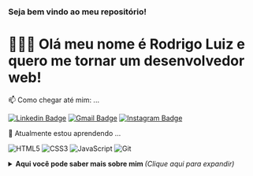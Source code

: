  ### Seja bem vindo ao meu repositório!
 # 👩🏿‍💻  Olá meu nome é Rodrigo Luiz e quero me tornar um desenvolvedor web!
 
 📫 Como chegar até mim: ...


[![Linkedin Badge](https://img.shields.io/badge/-Rodrigo_Luiz-blue?style=flat-square&logo=Linkedin&logoColor=white&link=https://www.linkedin.com/in/george-alan-fullstack-developer/)](https://www.linkedin.com/in/rodrigo-212//)
[![Gmail Badge](https://img.shields.io/badge/-rodrigoluiz212@gmail.com-c14438?style=flat-square&logo=Gmail&logoColor=white&link=mailto:rodrigoluiz212@gmail.com)](mailto:rodrigoluiz212@gmail.com)
[![Instagram Badge](https://img.shields.io/badge/-rodrigo-a43b9d?style=flat-square&logo=Instagram&logoColor=white&link=https://www.instagram.com/rodrigo_luiz212/)](https://www.instagram.com/rodrigo_luiz212/)

🌱 Atualmente estou aprendendo ... 

![HTML5](https://img.shields.io/badge/-HTML5-E34F26?style=flat-square&logo=html5&logoColor=white) 
![CSS3](https://img.shields.io/badge/-CSS3-549FDE?style=flat-square&logo=css3&logoColor=white)
![JavaScript](https://img.shields.io/badge/-JavaScript-F7B93E?style=flat-square&logo=javascript&logoColor=fff)
![Git](https://img.shields.io/badge/-Git-F05032?style=flat-square&logo=git&logoColor=white)




<details>
<summary> <b> Aqui você pode saber mais sobre mim </b> <i>(Clique aqui para expandir)</i> </summary>

### 📖 Sobre mim

Atualmente formado no curso superior  de análise e desenvolvimento de sistemas (quero me tornar um desenvolvedor front-end) moro no Rio de Janeiro quero ser conhecido  por fazer produtos de qualidade, durabilidade e que agregam valor aos clientes e dentro de uma empresa.
Trabalho usando a web como plataforma, quero criar sites e aplicações web para todos, seguindo as principais diretivas de acessibilidade, responsividade e web semântica, sem descuidar da qualidade de código.

Satisfazer meus clientes é prioridade. Para isso, garanto um processo de desenvolvimento altamente interativo, baseado em feedback contínuo.



Hoje eu estou estudando para evoluir minhas habilidades e ser capaz de criar soluções que auxiliem os clientes e fidelizarem clientes, através de sistemas, aplicativos, web sites otimizados com SEO. Acredito que a união da tecnologia possa criar um sistema diferenciado que proporciona uma experiência rica para os usuários.
Minha jornada diária é adquirir os conhecimentos necessários, colocar a mão na massa para criar essas soluções para as pessoas e me divertir no processo.
</details>



                                   




  
  
  
  
  
  
<!--
**moouro/moouro** is a ✨ _special_ ✨ repository because its `README.md` (this file) appears on your GitHub profile.

Here are some ideas to get you started:

- 🔭 I’m currently working on ...
- 🌱 I’m currently learning ...
- 👯 I’m looking to collaborate on ...
- 🤔 I’m looking for help with ...
- 💬 Ask me about ...
- 📫 How to reach me: ...
- 😄 Pronouns: ...
- ⚡ Fun fact: ...
-->
